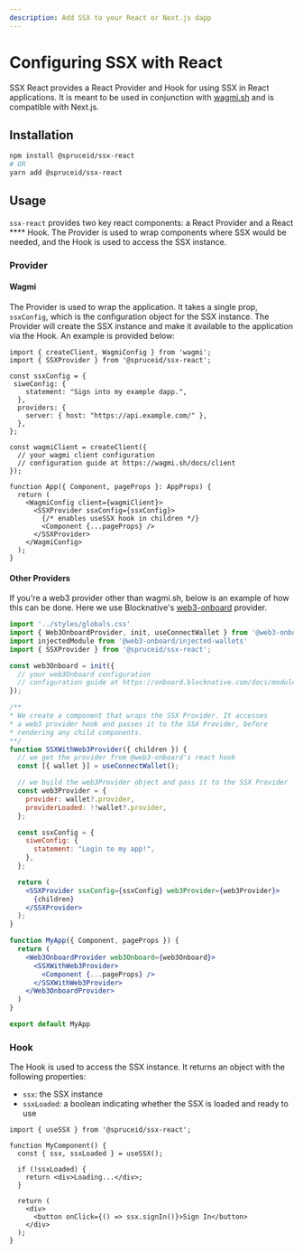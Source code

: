 ```yaml
---
description: Add SSX to your React or Next.js dapp
---
```


# Configuring SSX with React

SSX React provides a React Provider and Hook for using SSX in React applications. It is meant to be used in conjunction with [wagmi.sh](https://wagmi.sh/) and is compatible with Next.js.

## Installation

```bash
npm install @spruceid/ssx-react
# OR
yarn add @spruceid/ssx-react
```

## Usage

`ssx-react` provides two key react components: a React Provider and a React **** Hook. The Provider is used to wrap components where SSX would be needed, and the Hook is used to access the SSX instance.

### Provider

#### Wagmi

The Provider is used to wrap the application. It takes a single prop, `ssxConfig`, which is the configuration object for the SSX instance. The Provider will create the SSX instance and make it available to the application via the Hook. An example is provided below:

```tsx
import { createClient, WagmiConfig } from 'wagmi';
import { SSXProvider } from '@spruceid/ssx-react';

const ssxConfig = {
 siweConfig: {
    statement: "Sign into my example dapp.",
  },
  providers: {
    server: { host: "https://api.example.com/" },
  },
};

const wagmiClient = createClient({
  // your wagmi client configuration
  // configuration guide at https://wagmi.sh/docs/client
});

function App({ Component, pageProps }: AppProps) {
  return (
    <WagmiConfig client={wagmiClient}>
      <SSXProvider ssxConfig={ssxConfig}>
        {/* enables useSSX hook in children */}
        <Component {...pageProps} />
      </SSXProvider>
    </WagmiConfig>
  );
}
```

#### Other Providers

If you're a web3 provider other than wagmi.sh, below is an example of how this can be done. Here we use Blocknative's [web3-onboard](https://github.com/blocknative/web3-onboard) provider.

```jsx
import '../styles/globals.css'
import { Web3OnboardProvider, init, useConnectWallet } from '@web3-onboard/react'
import injectedModule from '@web3-onboard/injected-wallets'
import { SSXProvider } from '@spruceid/ssx-react';

const web3Onboard = init({
  // your web3Onboard configuration
  // configuration guide at https://onboard.blocknative.com/docs/modules/core#initialization
});

/** 
* We create a component that wraps the SSX Provider. It accesses
* a web3 provider hook and passes it to the SSX Provider, before
* rendering any child components.
**/
function SSXWithWeb3Provider({ children }) {
  // we get the provider from @web3-onboard's react hook
  const [{ wallet }] = useConnectWallet();

  // we build the web3Provider object and pass it to the SSX Provider
  const web3Provider = {
    provider: wallet?.provider,
    providerLoaded: !!wallet?.provider,
  };

  const ssxConfig = {
    siweConfig: {
      statement: "Login to my app!",
    },
  };

  return (
    <SSXProvider ssxConfig={ssxConfig} web3Provider={web3Provider}> 
      {children}
    </SSXProvider>
  );
}

function MyApp({ Component, pageProps }) {
  return (
    <Web3OnboardProvider web3Onboard={web3Onboard}>
      <SSXWithWeb3Provider>
        <Component {...pageProps} />
      </SSXWithWeb3Provider>
    </Web3OnboardProvider>
  )
}

export default MyApp
```

### Hook

The Hook is used to access the SSX instance. It returns an object with the following properties:

* `ssx`: the SSX instance
* `ssxLoaded`: a boolean indicating whether the SSX is loaded and ready to use

```tsx
import { useSSX } from '@spruceid/ssx-react';

function MyComponent() {
  const { ssx, ssxLoaded } = useSSX();

  if (!ssxLoaded) {
    return <div>Loading...</div>;
  }

  return (
    <div>
      <button onClick={() => ssx.signIn()}>Sign In</button>
    </div>
  );
}
```
